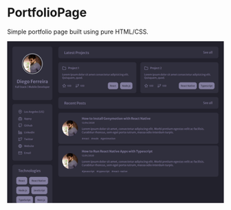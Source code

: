 # PortfolioPage

Simple portfolio page built using pure HTML/CSS.

![Screen](docs/PortfolioPage.png)
